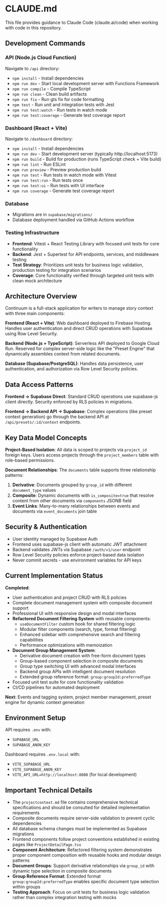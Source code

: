 # CLAUDE.md

This file provides guidance to Claude Code (claude.ai/code) when working with code in this repository.

## Development Commands

### API (Node.js Cloud Function)
Navigate to `/api` directory:
- `npm install` - Install dependencies
- `npm run dev` - Start local development server with Functions Framework
- `npm run compile` - Compile TypeScript
- `npm run clean` - Clean build artifacts
- `npm run fix` - Run gts fix for code formatting
- `npm test` - Run unit and integration tests with Jest
- `npm run test:watch` - Run tests in watch mode
- `npm run test:coverage` - Generate test coverage report

### Dashboard (React + Vite)
Navigate to `/dashboard` directory:
- `npm install` - Install dependencies  
- `npm run dev` - Start development server (typically http://localhost:5173)
- `npm run build` - Build for production (runs TypeScript check + Vite build)
- `npm run lint` - Run ESLint
- `npm run preview` - Preview production build
- `npm run test` - Run tests in watch mode with Vitest
- `npm run test:run` - Run tests once
- `npm run test:ui` - Run tests with UI interface
- `npm run coverage` - Generate test coverage report

### Database
- Migrations are in `supabase/migrations/`
- Database deployment handled via GitHub Actions workflow

### Testing Infrastructure
- **Frontend**: Vitest + React Testing Library with focused unit tests for core functionality
- **Backend**: Jest + Supertest for API endpoints, services, and middleware testing
- **Test Strategy**: Prioritizes unit tests for business logic validation, production testing for integration scenarios
- **Coverage**: Core functionality verified through targeted unit tests with clean mock architecture

## Architecture Overview

Continuum is a full-stack application for writers to manage story context with three main components:

**Frontend (React + Vite)**: Web dashboard deployed to Firebase Hosting. Handles user authentication and direct CRUD operations with Supabase using Row Level Security.

**Backend (Node.js + TypeScript)**: Serverless API deployed to Google Cloud Run. Reserved for complex server-side logic like the "Preset Engine" that dynamically assembles context from related documents.

**Database (Supabase/PostgreSQL)**: Handles data persistence, user authentication, and authorization via Row Level Security policies.

## Data Access Patterns

**Frontend → Supabase Direct**: Standard CRUD operations use supabase-js client directly. Security enforced by RLS policies in migrations.

**Frontend → Backend API → Supabase**: Complex operations (like preset context generation) go through the backend API at `/api/presets/:id/context` endpoints.

## Key Data Model Concepts

**Project-Based Isolation**: All data is scoped to projects via `project_id` foreign keys. Users access projects through the `project_members` table with role-based permissions.

**Document Relationships**: The `documents` table supports three relationship patterns:
1. **Derivative**: Documents grouped by `group_id` with different `document_type` values
2. **Composite**: Dynamic documents with `is_composite=true` that resolve content from other documents via `components` JSONB field
3. **Event Links**: Many-to-many relationships between events and documents via `event_documents` join table

## Security & Authentication

- User identity managed by Supabase Auth
- Frontend uses supabase-js client with automatic JWT attachment
- Backend validates JWTs via Supabase `/auth/v1/user` endpoint
- Row Level Security policies enforce project-based data isolation
- Never commit secrets - use environment variables for API keys

## Current Implementation Status

**Completed**: 
- User authentication and project CRUD with RLS policies
- Complete document management system with composite document support
- Professional UI with responsive design and modal interfaces
- **Refactored Document Filtering System** with reusable components:
  - `useDocumentFilter` custom hook for shared filtering logic
  - Modular filter components (search, type, format filtering)
  - Enhanced sidebar with comprehensive search and filtering capabilities
  - Performance optimizations with memoization
- **Document Group Management System**:
  - Derivative document creation with free-form document types
  - Group-based component selection in composite documents
  - Group type switching UI with advanced modal interfaces
  - Backend group APIs with intelligent document resolution
  - Extended group reference format: `group:groupId:preferredType`
- Focused unit test suite for core functionality validation
- CI/CD pipelines for automated deployment

**Next**: Events and tagging system, project member management, preset engine for dynamic context generation

## Environment Setup

API requires `.env` with:
- `SUPABASE_URL`
- `SUPABASE_ANON_KEY`

Dashboard requires `.env.local` with:
- `VITE_SUPABASE_URL` 
- `VITE_SUPABASE_ANON_KEY`
- `VITE_API_URL=http://localhost:8080` (for local development)

## Important Technical Details

- The `projectcontext.md` file contains comprehensive technical specifications and should be consulted for detailed implementation requirements
- Composite documents require server-side validation to prevent cyclic dependencies
- All database schema changes must be implemented as Supabase migrations
- Frontend components follow project conventions established in existing pages like `ProjectDetailPage.tsx`
- **Component Architecture**: Refactored filtering system demonstrates proper component composition with reusable hooks and modular design patterns
- **Document Groups**: Support derivative relationships via `group_id` with dynamic type selection in composite documents
- **Group Reference Format**: Extended format `group:groupId:preferredType` enables specific document type selection within groups
- **Testing Approach**: Focus on unit tests for business logic validation rather than complex integration testing with mocks